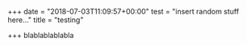 +++
date = "2018-07-03T11:09:57+00:00"
test = "insert random stuff here..."
title = "testing"

+++
blablablablabla
